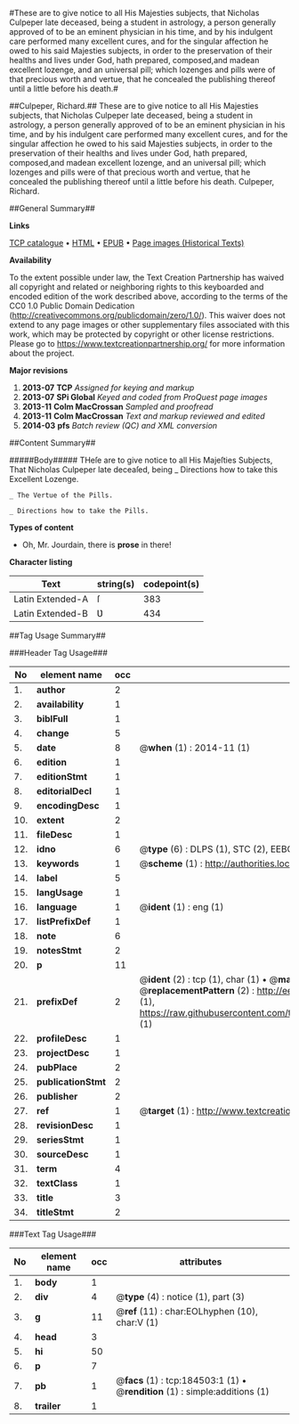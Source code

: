 #These are to give notice to all His Majesties subjects, that Nicholas Culpeper late deceased, being a student in astrology, a person generally approved of to be an eminent physician in his time, and by his indulgent care performed many excellent cures, and for the singular affection he owed to his said Majesties subjects, in order to the preservation of their healths and lives under God, hath prepared, composed,and madean excellent lozenge, and an universal pill; which lozenges and pills were of that precious worth and vertue, that he concealed the publishing thereof until a little before his death.#

##Culpeper, Richard.##
These are to give notice to all His Majesties subjects, that Nicholas Culpeper late deceased, being a student in astrology, a person generally approved of to be an eminent physician in his time, and by his indulgent care performed many excellent cures, and for the singular affection he owed to his said Majesties subjects, in order to the preservation of their healths and lives under God, hath prepared, composed,and madean excellent lozenge, and an universal pill; which lozenges and pills were of that precious worth and vertue, that he concealed the publishing thereof until a little before his death.
Culpeper, Richard.

##General Summary##

**Links**

[TCP catalogue](http://www.ota.ox.ac.uk/tcp/)  • 
[HTML](http://tei.it.ox.ac.uk/tcp/Texts-HTML/free/B08/B08876.html)  • 
[EPUB](http://tei.it.ox.ac.uk/tcp/Texts-EPUB/free/B08/B08876.epub) • 
[Page images (Historical Texts)](https://historicaltexts.jisc.ac.uk/eebo-64551144e)

**Availability**

To the extent possible under law, the Text Creation Partnership has waived all copyright and related or neighboring rights to this keyboarded and encoded edition of the work described above, according to the terms of the CC0 1.0 Public Domain Dedication (http://creativecommons.org/publicdomain/zero/1.0/). This waiver does not extend to any page images or other supplementary files associated with this work, which may be protected by copyright or other license restrictions. Please go to https://www.textcreationpartnership.org/ for more information about the project.

**Major revisions**

1. __2013-07__ __TCP__ *Assigned for keying and markup*
1. __2013-07__ __SPi Global__ *Keyed and coded from ProQuest page images*
1. __2013-11__ __Colm MacCrossan__ *Sampled and proofread*
1. __2013-11__ __Colm MacCrossan__ *Text and markup reviewed and edited*
1. __2014-03__ __pfs__ *Batch review (QC) and XML conversion*

##Content Summary##

#####Body#####
THeſe are to give notice to all His Majeſties Subjects, That Nicholas Culpeper late deceaſed, being 
    _ Directions how to take this Excellent Lozenge.

    _ The Vertue of the Pills.

    _ Directions how to take the Pills.

**Types of content**

  * Oh, Mr. Jourdain, there is **prose** in there!

**Character listing**


|Text|string(s)|codepoint(s)|
|---|---|---|
|Latin Extended-A|ſ|383|
|Latin Extended-B|Ʋ|434|

##Tag Usage Summary##

###Header Tag Usage###

|No|element name|occ|attributes|
|---|---|---|---|
|1.|__author__|2||
|2.|__availability__|1||
|3.|__biblFull__|1||
|4.|__change__|5||
|5.|__date__|8| @__when__ (1) : 2014-11 (1)|
|6.|__edition__|1||
|7.|__editionStmt__|1||
|8.|__editorialDecl__|1||
|9.|__encodingDesc__|1||
|10.|__extent__|2||
|11.|__fileDesc__|1||
|12.|__idno__|6| @__type__ (6) : DLPS (1), STC (2), EEBO-CITATION (1), OCLC (1), VID (1)|
|13.|__keywords__|1| @__scheme__ (1) : http://authorities.loc.gov/ (1)|
|14.|__label__|5||
|15.|__langUsage__|1||
|16.|__language__|1| @__ident__ (1) : eng (1)|
|17.|__listPrefixDef__|1||
|18.|__note__|6||
|19.|__notesStmt__|2||
|20.|__p__|11||
|21.|__prefixDef__|2| @__ident__ (2) : tcp (1), char (1)  •  @__matchPattern__ (2) : ([0-9\-]+):([0-9IVX]+) (1), (.+) (1)  •  @__replacementPattern__ (2) : http://eebo.chadwyck.com/downloadtiff?vid=$1&page=$2 (1), https://raw.githubusercontent.com/textcreationpartnership/Texts/master/tcpchars.xml#$1 (1)|
|22.|__profileDesc__|1||
|23.|__projectDesc__|1||
|24.|__pubPlace__|2||
|25.|__publicationStmt__|2||
|26.|__publisher__|2||
|27.|__ref__|1| @__target__ (1) : http://www.textcreationpartnership.org/docs/. (1)|
|28.|__revisionDesc__|1||
|29.|__seriesStmt__|1||
|30.|__sourceDesc__|1||
|31.|__term__|4||
|32.|__textClass__|1||
|33.|__title__|3||
|34.|__titleStmt__|2||


###Text Tag Usage###

|No|element name|occ|attributes|
|---|---|---|---|
|1.|__body__|1||
|2.|__div__|4| @__type__ (4) : notice (1), part (3)|
|3.|__g__|11| @__ref__ (11) : char:EOLhyphen (10), char:V (1)|
|4.|__head__|3||
|5.|__hi__|50||
|6.|__p__|7||
|7.|__pb__|1| @__facs__ (1) : tcp:184503:1 (1)  •  @__rendition__ (1) : simple:additions (1)|
|8.|__trailer__|1||

